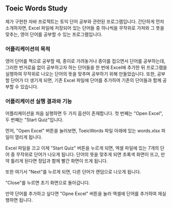 ## Toeic Words Study
제가 구현한 자바 프로젝트는 토익 단어 공부와 관련된 프로그램입니다. 간단하게 먼저 소개하자면, Excel 파일에 저장되어 있는 단어들 중 하나씩을 무작위로 가져와 그 뜻을 맞추는, 영어 단어를 공부할 수 있는 프로그램입니다.

### 어플리케이션의 목적

영어 단어를 책으로 공부할 때, 종이로 가려놓거나 종이를 접으면서 단어를 공부하는데, 그러한 번거로움 없이 공부하고자 하는 단어들을 한 번에 Excel에 추가한 뒤 프로그램을 실행하여 무작위로 나오는 단어의 뜻을 맞추며 공부하기 위해 만들었습니다. 또한, 공부할 단어가 더 생기게 되면, 기존 Excel 파일에 단어를 추가하여 기존의 단어들과 함께 공부할 수 있습니다.

### 어플리케이션 실행 결과와 기능

어플리케이션을 처음 실행하면 두 가지 옵션이 존재합니다. 첫 번째는 "Open Excel", 두 번째는 "Start Quiz"입니다.

먼저, "Open Excel" 버튼을 눌러보면, ToeicWords 파일 아래에 있는 words.xlsx 파일이 열리게 됩니다.

Excel 파일을 끄고 이제 "Start Quiz" 버튼을 누르게 되면, 엑셀 파일에 있는 7개의 단어 중 무작위로 단어가 나오게 됩니다. 단어의 뜻을 맞추게 되면 초록색 화면이 뜨고, 만약 틀리게 된다면 정답과 함께 빨간 화면이 뜨게 됩니다.

또한 여기서 "Next"를 누르게 되면, 다른 단어가 랜덤으로 나오게 됩니다.

"Close"를 누르면 초기 화면으로 돌아갑니다.

만약 단어를 추가하고 싶다면 "Opne Excel" 버튼을 눌러 엑셀에 단어를 추가하여 재실행하면 됩니다.
